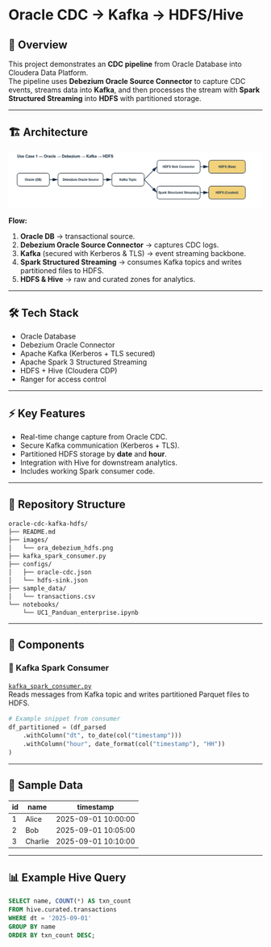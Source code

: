 # Oracle CDC → Kafka → HDFS/Hive

## 📖 Overview
This project demonstrates an **CDC pipeline** from Oracle Database into Cloudera Data Platform.  
The pipeline uses **Debezium Oracle Source Connector** to capture CDC events, streams data into **Kafka**, and then processes the stream with **Spark Structured Streaming** into **HDFS** with partitioned storage.

---

## 🏗 Architecture
<img src="ora_debezium_hdfs.jpg" alt="Oracle CDC to Kafka to HDFS Pipeline" width="750"/>

**Flow:**
1. **Oracle DB** → transactional source.  
2. **Debezium Oracle Source Connector** → captures CDC logs.  
3. **Kafka** (secured with Kerberos & TLS) → event streaming backbone.  
4. **Spark Structured Streaming** → consumes Kafka topics and writes partitioned files to HDFS.  
5. **HDFS & Hive** → raw and curated zones for analytics.  

---

## 🛠 Tech Stack
- Oracle Database  
- Debezium Oracle Connector  
- Apache Kafka (Kerberos + TLS secured)  
- Apache Spark 3 Structured Streaming  
- HDFS + Hive (Cloudera CDP)  
- Ranger for access control  

---

## ⚡ Key Features
- Real-time change capture from Oracle CDC.  
- Secure Kafka communication (Kerberos + TLS).  
- Partitioned HDFS storage by **date** and **hour**.  
- Integration with Hive for downstream analytics.  
- Includes working Spark consumer code.  

---

## 📂 Repository Structure
```text
oracle-cdc-kafka-hdfs/
├── README.md
├── images/
│   └── ora_debezium_hdfs.png
├── kafka_spark_consumer.py
├── configs/
│   ├── oracle-cdc.json
│   └── hdfs-sink.json
├── sample_data/
│   └── transactions.csv
└── notebooks/
    └── UC1_Panduan_enterprise.ipynb
```

---

## 🚀 Components

### 🔹 Kafka Spark Consumer
[`kafka_spark_consumer.py`](kafka_spark_consumer.py)  
Reads messages from Kafka topic and writes partitioned Parquet files to HDFS.  

```python
# Example snippet from consumer
df_partitioned = (df_parsed
    .withColumn("dt", to_date(col("timestamp")))
    .withColumn("hour", date_format(col("timestamp"), "HH"))
)
```
---

## 🔹 Sample Data
| id | name    | timestamp           |
|----|---------|---------------------|
| 1  | Alice   | 2025-09-01 10:00:00 |
| 2  | Bob     | 2025-09-01 10:05:00 |
| 3  | Charlie | 2025-09-01 10:10:00 |

---

## 📊 Example Hive Query
```sql
SELECT name, COUNT(*) AS txn_count
FROM hive.curated.transactions
WHERE dt = '2025-09-01'
GROUP BY name
ORDER BY txn_count DESC;
```

